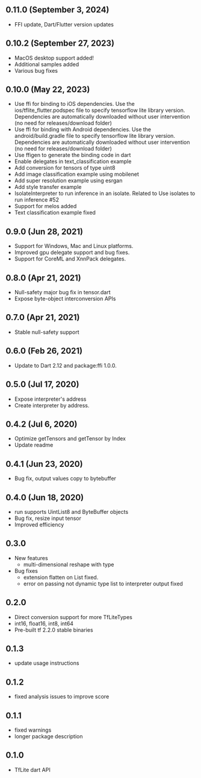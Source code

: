 ## 0.11.0 (September 3, 2024)
* FFI update, Dart/Flutter version updates

## 0.10.2 (September 27, 2023)
* MacOS desktop support added!
* Additional samples added
* Various bug fixes

## 0.10.0 (May 22, 2023)
* Use ffi for binding to iOS dependencies. Use the ios/tflite_flutter.podspec file to specify tensorflow lite library version. Dependencies are automatically downloaded without user intervention (no need for releases/download folder)
* Use ffi for binding with Android dependencies. Use the android/build.gradle file to specify tensorflow lite library version. Dependencies are automatically downloaded without user intervention (no need for releases/download folder)
* Use ffigen to generate the binding code in dart
* Enable delegates in text_classification example
* Add conversion for tensors of type uint8
* Add image classification example using mobilenet
* Add super resolution example using esrgan
* Add style transfer example
* IsolateInterpreter to run inference in an isolate. Related to Use isolates to run inference #52
* Support for melos added
* Text classification example fixed

## 0.9.0 (Jun 28, 2021)
* Support for Windows, Mac and Linux platforms.
* Improved gpu delegate support and bug fixes.
* Support for CoreML and XnnPack delegates.

## 0.8.0 (Apr 21, 2021)
* Null-safety major bug fix in tensor.dart
* Expose byte-object interconversion APIs

## 0.7.0 (Apr 21, 2021)
* Stable null-safety support

## 0.6.0 (Feb 26, 2021)
* Update to Dart 2.12 and package:ffi 1.0.0.

## 0.5.0 (Jul 17, 2020)
* Expose interpreter's address
* Create interpreter by address.

## 0.4.2 (Jul 6, 2020)
* Optimize getTensors and getTensor by Index
* Update readme

## 0.4.1 (Jun 23, 2020)
* Bug fix, output values copy to bytebuffer

## 0.4.0 (Jun 18, 2020)
* run supports UintList8 and ByteBuffer objects
* Bug fix, resize input tensor
* Improved efficiency

## 0.3.0
* New features
    * multi-dimensional reshape with type
* Bug fixes
    * extension flatten on List fixed.
    * error on passing not dynamic type list to interpreter output fixed

## 0.2.0
* Direct conversion support for more TfLiteTypes
* int16, float16, int8, int64
* Pre-built tf 2.2.0 stable binaries

## 0.1.3
* update usage instructions

## 0.1.2
* fixed analysis issues to improve score

## 0.1.1
* fixed warnings
* longer package description

## 0.1.0

* TfLite dart API
